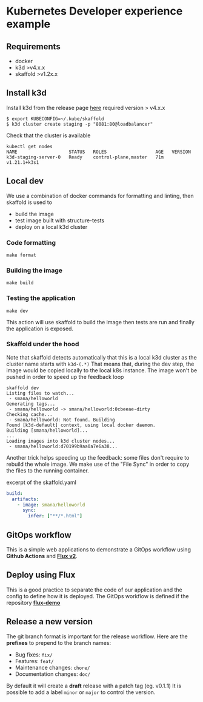 # Kubernetes Developer experience example

## Requirements

* docker
* k3d >v4.x.x
* skaffold >v1.2x.x

## Install k3d

Install k3d from the release page [here](https://github.com/rancher/k3d/releases)
required version > v4.x.x


```console
$ export KUBECONFIG=~/.kube/skaffold
$ k3d cluster create staging -p "8081:80@loadbalancer"
```

Check that the cluster is available

```console
kubectl get nodes
NAME                   STATUS   ROLES                  AGE   VERSION
k3d-staging-server-0   Ready    control-plane,master   71m   v1.21.1+k3s1
```

## Local dev

We use a combination of docker commands for formatting and linting, then skaffold is used to

* build the image
* test image built with structure-tests
* deploy on a local k3d cluster

### Code formatting

```console
make format
```

### Building the image

```console
make build
```

### Testing the application

```console
make dev
```

This action will use skaffold to build the image then tests are run and finally the application is exposed.

### Skaffold under the hood

Note that skaffold detects automatically that this is a local k3d cluster as the cluster name starts with `k3d-(.*)`
That means that, during the dev step, the image would be copied locally to the local k8s instance. The image won't be pushed in order to speed up the feedback loop

```console
skaffold dev
Listing files to watch...
 - smana/helloworld
Generating tags...
 - smana/helloworld -> smana/helloworld:0cbeeae-dirty
Checking cache...
 - smana/helloworld: Not found. Building
Found [k3d-default] context, using local docker daemon.
Building [smana/helloworld]...
...
Loading images into k3d cluster nodes...
 - smana/helloworld:d70199b9aa0a7e6a38...
```

Another trick helps speeding up the feedback: some files don't require to rebuild the whole image. We make use of the "File Sync" in order to copy the files to the running container.

excerpt of the skaffold.yaml

```yaml
build:
  artifacts:
    - image: smana/helloworld
      sync:
        infer: ["**/*.html"]
```

## GitOps workflow

This is a simple web applications to demonstrate a GitOps workflow using **Github Actions** and [**Flux v2**](https://toolkit.fluxcd.io/).

## Deploy using Flux

This is a good practice to separate the code of our application and the config to define how it is deployed.
The GitOps workflow is defined if the repository [**flux-demo**](https://github.com/Smana/flux-demo)

## Release a new version

The git branch format is important for the release workflow.
Here are the **prefixes** to prepend to the branch names:

* Bug fixes: `fix/`
* Features: `feat/`
* Maintenance changes: `chore/`
* Documentation changes: `doc/`

By default it will create a **draft** release with a patch tag (eg. v0.1.**1**)
It is possible to add a label `minor` or `major` to control the version.